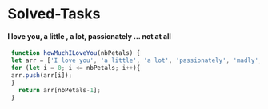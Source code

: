 # Solved-Tasks
#### I love you, a little , a lot, passionately ... not at all
````javascript
 function howMuchILoveYou(nbPetals) {
 let arr = ['I love you', 'a little', 'a lot', 'passionately', 'madly', 'not at all'];
 for (let i = 0; i <= nbPetals; i++){
 arr.push(arr[i]);
 }
   return arr[nbPetals-1];
 }
````





